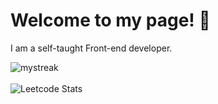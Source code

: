# Welcome to my page! 👋 

I am a self-taught Front-end developer.

<img src="https://github-readme-streak-stats.herokuapp.com/?user=kirillmihalych&theme=tokyonight" alt="mystreak"/><br><br>
![Leetcode Stats](https://leetcard.jacoblin.cool/kirillmihalych?ext=heatmap)<br>
